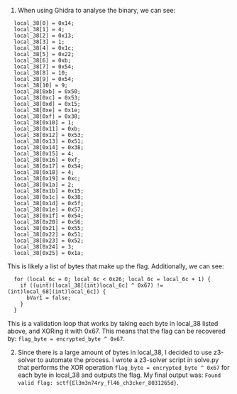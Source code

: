 1. When using Ghidra to analyse the binary, we can see:
```
  local_38[0] = 0x14;
  local_38[1] = 4;
  local_38[2] = 0x13;
  local_38[3] = 1;
  local_38[4] = 0x1c;
  local_38[5] = 0x22;
  local_38[6] = 0xb;
  local_38[7] = 0x54;
  local_38[8] = 10;
  local_38[9] = 0x54;
  local_38[10] = 9;
  local_38[0xb] = 0x50;
  local_38[0xc] = 0x53;
  local_38[0xd] = 0x15;
  local_38[0xe] = 0x1e;
  local_38[0xf] = 0x38;
  local_38[0x10] = 1;
  local_38[0x11] = 0xb;
  local_38[0x12] = 0x53;
  local_38[0x13] = 0x51;
  local_38[0x14] = 0x38;
  local_38[0x15] = 4;
  local_38[0x16] = 0xf;
  local_38[0x17] = 0x54;
  local_38[0x18] = 4;
  local_38[0x19] = 0xc;
  local_38[0x1a] = 2;
  local_38[0x1b] = 0x15;
  local_38[0x1c] = 0x38;
  local_38[0x1d] = 0x5f;
  local_38[0x1e] = 0x57;
  local_38[0x1f] = 0x54;
  local_38[0x20] = 0x56;
  local_38[0x21] = 0x55;
  local_38[0x22] = 0x51;
  local_38[0x23] = 0x52;
  local_38[0x24] = 3;
  local_38[0x25] = 0x1a;
```
This is likely a list of bytes that make up the flag. Additionally, we can see:
```
  for (local_6c = 0; local_6c < 0x26; local_6c = local_6c + 1) {
    if ((uint)(local_38[(int)local_6c] ^ 0x67) != (int)local_68[(int)local_6c]) {
      bVar1 = false;
    }
  }
```
This is a validation loop that works by taking each byte in local_38 listed above, and XORing it with 0x67. This means that the flag can be recovered by: `flag_byte = encrypted_byte ^ 0x67`.

2. Since there is a large amount of bytes in local_38, I decided to use z3-solver to automate the process. I wrote a z3-solver script in solve.py that performs the XOR operation `flag_byte = encrypted_byte ^ 0x67` for each byte in local_38 and outputs the flag. My final output was: `Found valid flag: sctf{El3m3n74ry_fl46_ch3cker_8031265d}`.